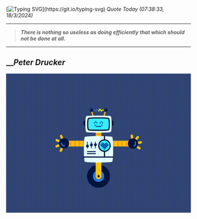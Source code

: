 [![Typing SVG](https://readme-typing-svg.herokuapp.com?font=Press+Start+2P&color=C2F784&size=35&width=900&height=100&lines=Hello+World%2C+I'm+Hung+!)](https://git.io/typing-svg) 
_Quote Today (07:38:33, 18/3/2024)_
___
>**_There is nothing so useless as doing efficiently that which should not be done at all._**
___

## __**_Peter Drucker_**

![RobotDance](src/assets/images/robot-dancing-dribble.gif?style=center)
